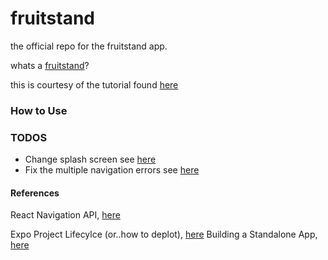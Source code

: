 fruitstand
==========

the official repo for the fruitstand app.

whats a [fruitstand](https://en.wikipedia.org/wiki/Fruit_stand)?

this is courtesy of the tutorial found [here](https://www.youtube.com/watch?npmv=cgg1HidN4mQ)


### How to Use

### TODOS

- Change splash screen see [here](https://docs.expo.io/versions/latest/guides/splash-screens.html)
- Fix the multiple navigation errors see [here](https://v2.reactnavigation.org/docs/en/common-mistakes.html)


#### References

React Navigation API, [here](https://v2.reactnavigation.org/docs/en/api-reference.html)

Expo Project Lifecylce (or..how to deplot), [here](https://docs.expo.io/versions/v27.0.0/introduction/project-lifecycle)
Building a Standalone App, [here](https://docs.expo.io/versions/latest/guides/building-standalone-apps.html)
